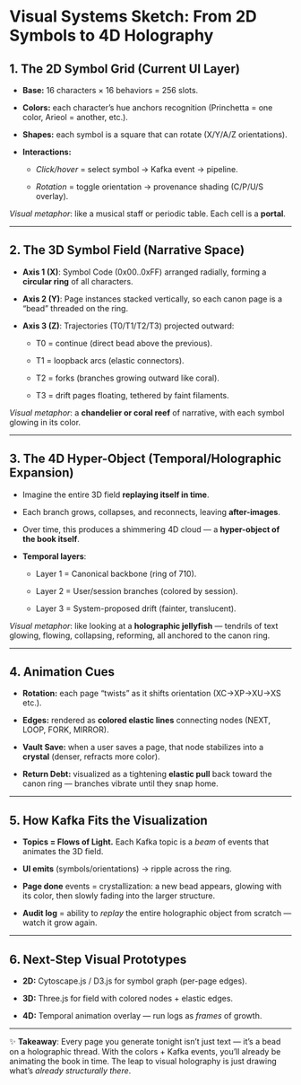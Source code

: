# Visual Systems Sketch: From 2D Symbols to 4D Holography

## 1. The 2D Symbol Grid (Current UI Layer)

- **Base:** 16 characters × 16 behaviors = 256 slots.
    
- **Colors:** each character’s hue anchors recognition (Princhetta = one color, Arieol = another, etc.).
    
- **Shapes:** each symbol is a square that can rotate (X/Y/A/Z orientations).
    
- **Interactions:**
    
    - _Click/hover_ = select symbol → Kafka event → pipeline.
        
    - _Rotation_ = toggle orientation → provenance shading (C/P/U/S overlay).
        

_Visual metaphor_: like a musical staff or periodic table. Each cell is a **portal**.

---

## 2. The 3D Symbol Field (Narrative Space)

- **Axis 1 (X)**: Symbol Code (0x00..0xFF) arranged radially, forming a **circular ring** of all characters.
    
- **Axis 2 (Y)**: Page instances stacked vertically, so each canon page is a “bead” threaded on the ring.
    
- **Axis 3 (Z)**: Trajectories (T0/T1/T2/T3) projected outward:
    
    - T0 = continue (direct bead above the previous).
        
    - T1 = loopback arcs (elastic connectors).
        
    - T2 = forks (branches growing outward like coral).
        
    - T3 = drift pages floating, tethered by faint filaments.
        

_Visual metaphor_: a **chandelier or coral reef** of narrative, with each symbol glowing in its color.

---

## 3. The 4D Hyper-Object (Temporal/Holographic Expansion)

- Imagine the entire 3D field **replaying itself in time**.
    
- Each branch grows, collapses, and reconnects, leaving **after-images**.
    
- Over time, this produces a shimmering 4D cloud — a **hyper-object of the book itself**.
    
- **Temporal layers**:
    
    - Layer 1 = Canonical backbone (ring of 710).
        
    - Layer 2 = User/session branches (colored by session).
        
    - Layer 3 = System-proposed drift (fainter, translucent).
        

_Visual metaphor_: like looking at a **holographic jellyfish** — tendrils of text glowing, flowing, collapsing, reforming, all anchored to the canon ring.

---

## 4. Animation Cues

- **Rotation:** each page “twists” as it shifts orientation (XC→XP→XU→XS etc.).
    
- **Edges:** rendered as **colored elastic lines** connecting nodes (NEXT, LOOP, FORK, MIRROR).
    
- **Vault Save:** when a user saves a page, that node stabilizes into a **crystal** (denser, refracts more color).
    
- **Return Debt:** visualized as a tightening **elastic pull** back toward the canon ring — branches vibrate until they snap home.
    

---

## 5. How Kafka Fits the Visualization

- **Topics = Flows of Light.** Each Kafka topic is a _beam_ of events that animates the 3D field.
    
- **UI emits** (symbols/orientations) → ripple across the ring.
    
- **Page done** events = crystallization: a new bead appears, glowing with its color, then slowly fading into the larger structure.
    
- **Audit log** = ability to _replay_ the entire holographic object from scratch — watch it grow again.
    

---

## 6. Next-Step Visual Prototypes

- **2D:** Cytoscape.js / D3.js for symbol graph (per-page edges).
    
- **3D:** Three.js for field with colored nodes + elastic edges.
    
- **4D:** Temporal animation overlay — run logs as _frames_ of growth.
    

---

✨ **Takeaway**: Every page you generate tonight isn’t just text — it’s a bead on a holographic thread. With the colors + Kafka events, you’ll already be animating the book in time. The leap to visual holography is just drawing what’s _already structurally there_.